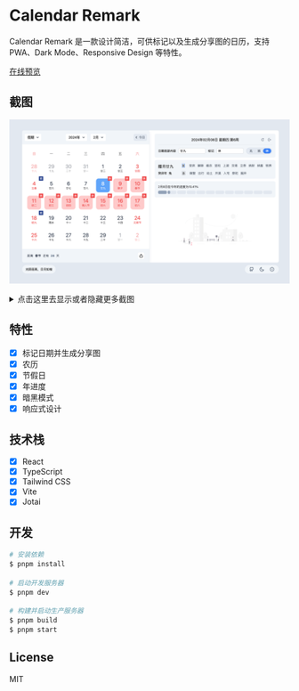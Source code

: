 # Calendar Remark

Calendar Remark 是一款设计简洁，可供标记以及生成分享图的日历，支持 PWA、Dark Mode、Responsive Design 等特性。

[在线预览](https://calendar.xym.im/)

## 截图

![Screenshot-1](./screenshots/screenshot-1.png)

<details>
  <summary>点击这里去显示或者隐藏更多截图</summary>
  <img src="./screenshots/screenshot-2.jpeg" />
  <img src="./screenshots/screenshot-3.png" />
</details>

## 特性

- [x] 标记日期并生成分享图
- [x] 农历
- [x] 节假日
- [x] 年进度
- [x] 暗黑模式
- [x] 响应式设计

## 技术栈

- [x] React
- [x] TypeScript
- [x] Tailwind CSS
- [x] Vite
- [x] Jotai

## 开发

```bash
# 安装依赖
$ pnpm install

# 启动开发服务器
$ pnpm dev

# 构建并启动生产服务器
$ pnpm build
$ pnpm start
```

## License

MIT
